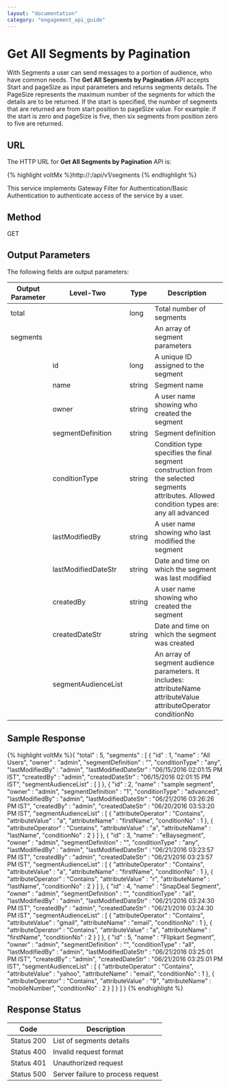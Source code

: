 ```yaml
---
layout: "documentation"
category: "engagement_api_guide"
---
```


# Get All Segments by Pagination

With Segments a user can send messages to a portion of audience, who have common needs. The **Get All Segments by Pagination** API accepts Start and pageSize as input parameters and returns segments details. The PageSize represents the maximum number of the segments for which the details are to be returned. If the start is specified, the number of segments that are returned are from start position to pageSize value. For example: if the start is zero and pageSize is five, then six segments from position zero to five are returned.

## URL

The HTTP URL for **Get All Segments by Pagination** API is:

{% highlight voltMx %}http://<host>:<port>/api/v1/segments
{% endhighlight %}

This service implements Gateway Filter for Authentication/Basic Authentication to authenticate access of the service by a user.

## Method

GET

## Output Parameters

The following fields are output parameters:

| Output Parameter | Level-Two           | Type   | Description                                                                                                                                  |
| ---------------- | ------------------- | ------ | -------------------------------------------------------------------------------------------------------------------------------------------- |
| total            |                     | long   | Total number of segments                                                                                                                     |
| segments         |                     |        | An array of segment parameters                                                                                                               |
|                  | id                  | long   | A unique ID assigned to the segment                                                                                                          |
|                  | name                | string | Segment name                                                                                                                                 |
|                  | owner               | string | A user name showing who created the segment                                                                                                  |
|                  | segmentDefinition   | string | Segment definition                                                                                                                           |
|                  | conditionType       | string | Condition type specifies the final segment construction from the selected segments attributes. Allowed condition types are: any all advanced |
|                  | lastModifiedBy      | string | A user name showing who last modified the segment                                                                                            |
|                  | lastModifiedDateStr | string | Date and time on which the segment was last modified                                                                                         |
|                  | createdBy           | string | A user name showing who created the segment                                                                                                  |
|                  | createdDateStr      | string | Date and time on which the segment was created                                                                                               |
|                  | segmentAudienceList |        | An array of segment audience parameters. It includes: attributeName attributeValue attributeOperator conditionNo                             |

## Sample Response

{% highlight voltMx %}{
"total" : 5,
"segments" : [ {
"id" : 1,
"name" : "All Users",
"owner" : "admin",
"segmentDefinition" : "",
"conditionType" : "any",
"lastModifiedBy" : "admin",
"lastModifiedDateStr" : "06/15/2016 02:01:15 PM IST",
"createdBy" : "admin",
"createdDateStr" : "06/15/2016 02:01:15 PM IST",
"segmentAudienceList" : [ ]
}, {
"id" : 2,
"name" : "sample segment",
"owner" : "admin",
"segmentDefinition" : "1",
"conditionType" : "advanced",
"lastModifiedBy" : "admin",
"lastModifiedDateStr" : "06/21/2016 03:26:26 PM IST",
"createdBy" : "admin",
"createdDateStr" : "06/20/2016 03:53:20 PM IST",
"segmentAudienceList" : [ {
"attributeOperator" : "Contains",
"attributeValue" : "a",
"attributeName" : "firstName",
"conditionNo" : 1
}, {
"attributeOperator" : "Contains",
"attributeValue" : "a",
"attributeName" : "lastName",
"conditionNo" : 2
} ]
}, {
"id" : 3,
"name" : "eBaysegment",
"owner" : "admin",
"segmentDefinition" : "",
"conditionType" : "any",
"lastModifiedBy" : "admin",
"lastModifiedDateStr" : "06/21/2016 03:23:57 PM IST",
"createdBy" : "admin",
"createdDateStr" : "06/21/2016 03:23:57 PM IST",
"segmentAudienceList" : [ {
"attributeOperator" : "Contains",
"attributeValue" : "a",
"attributeName" : "firstName",
"conditionNo" : 1
}, {
"attributeOperator" : "Contains",
"attributeValue" : "r",
"attributeName" : "lastName",
"conditionNo" : 2
} ]
}, {
"id" : 4,
"name" : "SnapDeal Segment",
"owner" : "admin",
"segmentDefinition" : "",
"conditionType" : "all",
"lastModifiedBy" : "admin",
"lastModifiedDateStr" : "06/21/2016 03:24:30 PM IST",
"createdBy" : "admin",
"createdDateStr" : "06/21/2016 03:24:30 PM IST",
"segmentAudienceList" : [ {
"attributeOperator" : "Contains",
"attributeValue" : "gmail",
"attributeName" : "email",
"conditionNo" : 1
}, {
"attributeOperator" : "Contains",
"attributeValue" : "a",
"attributeName" : "firstName",
"conditionNo" : 2
} ]
}, {
"id" : 5,
"name" : "Flipkart Segment",
"owner" : "admin",
"segmentDefinition" : "",
"conditionType" : "all",
"lastModifiedBy" : "admin",
"lastModifiedDateStr" : "06/21/2016 03:25:01 PM IST",
"createdBy" : "admin",
"createdDateStr" : "06/21/2016 03:25:01 PM IST",
"segmentAudienceList" : [ {
"attributeOperator" : "Contains",
"attributeValue" : "yahoo",
"attributeName" : "email",
"conditionNo" : 1
}, {
"attributeOperator" : "Contains",
"attributeValue" : "9",
"attributeName" : "mobileNumber",
"conditionNo" : 2
} ]
} ]
}
{% endhighlight %}

## Response Status

| Code       | Description                       |
| ---------- | --------------------------------- |
| Status 200 | List of segments details          |
| Status 400 | Invalid request format            |
| Status 401 | Unauthorized request              |
| Status 500 | Server failure to process request |
